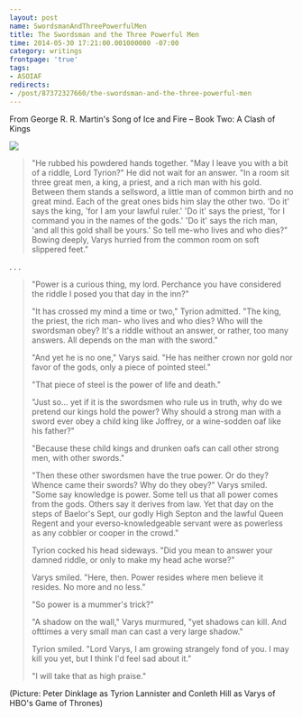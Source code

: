 ```yaml
---
layout: post
name: SwordsmanAndThreePowerfulMen
title: The Swordsman and the Three Powerful Men
time: 2014-05-30 17:21:00.001000000 -07:00
category: writings
frontpage: 'true'
tags:
- ASOIAF
redirects:
- /post/87372327660/the-swordsman-and-the-three-powerful-men
---
```


From George R. R. Martin's Song of Ice and Fire – Book Two: A Clash of Kings

<img class="imageInCenter" src="{{ site.imgFolder_writings }}{{ page.name }}/TyrionAndVarys.png">

<blockquote>
"He rubbed his powdered hands together. "May I leave you with a bit of a riddle, Lord Tyrion?" He did not wait for an answer. "In a room sit three great men, a king, a priest, and a rich man with his gold. Between them stands a sellsword, a little man of common birth and no great mind. Each of the great ones bids him slay the other two. 'Do it' says the king, 'for I am your lawful ruler.' 'Do it' says the priest, 'for I command you in the names of the gods.' 'Do it' says the rich man, 'and all this gold shall be yours.' So tell me-who lives and who dies?" Bowing deeply, Varys hurried from the common room on soft slippered feet."
</blockquote>
. . .

<blockquote>
"Power is a curious thing, my lord. Perchance you have considered the riddle I posed you that day in the inn?"<br/>

"It has crossed my mind a time or two," Tyrion admitted. "The king, the priest, the rich man- who lives and who dies? Who will the swordsman obey? It's a riddle without an answer, or rather, too many answers. All depends on the man with the sword."<br/>

"And yet he is no one," Varys said. "He has neither crown nor gold nor favor of the gods, only a piece of pointed steel."<br/>

"That piece of steel is the power of life and death."<br/>

"Just so... yet if it is the swordsmen who rule us in truth, why do we pretend our kings hold the power? Why should a strong man with a sword ever obey a child king like Joffrey, or a wine-sodden oaf like his father?"<br/>

"Because these child kings and drunken oafs can call other strong men, with other swords."<br/>

"Then these other swordsmen have the true power. Or do they? Whence came their swords? Why do they obey?" Varys smiled. "Some say knowledge is power. Some tell us that all power comes from the gods. Others say it derives from law. Yet that day on the steps of Baelor's Sept, our godly High Septon and the lawful Queen Regent and your everso-knowledgeable servant were as powerless as any cobbler or cooper in the crowd."<br/>

Tyrion cocked his head sideways. "Did you mean to answer your damned riddle, or only to make my head ache worse?"<br/>

Varys smiled. "Here, then. Power resides where men believe it resides. No more and no less."<br/>

"So power is a mummer's trick?"<br/>

"A shadow on the wall," Varys murmured, "yet shadows can kill. And ofttimes a very small man can cast a very large shadow."<br/>

Tyrion smiled. "Lord Varys, I am growing strangely fond of you. I may kill you yet, but I think I'd feel sad about it."<br/>

"I will take that as high praise."<br/>
</blockquote>

(Picture: Peter Dinklage as Tyrion Lannister and Conleth Hill as Varys of HBO's Game of Thrones)
